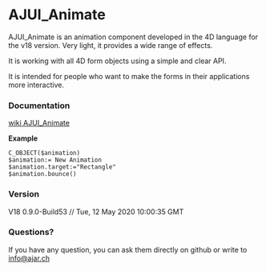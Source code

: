 # AJUI_Animate

AJUI_Animate is an animation component developed in the 4D language for the v18 version. Very light, it provides a wide range of effects.

It is working with all 4D form objects using a simple and clear API.

It is intended for people who want to make the forms in their applications more interactive.

### Documentation

[wiki AJUI_Animate](https://github.com/AJARProject/AJUI_Animate/wiki)

**Example**

    C_OBJECT($animation)
    $animation:= New Animation
    $animation.target:="Rectangle"
    $animation.bounce()

### Version

V18 0.9.0-Build53  // Tue, 12 May 2020 10:00:35 GMT

### Questions?

If you have any question, you can ask them directly on github or write to info@ajar.ch
